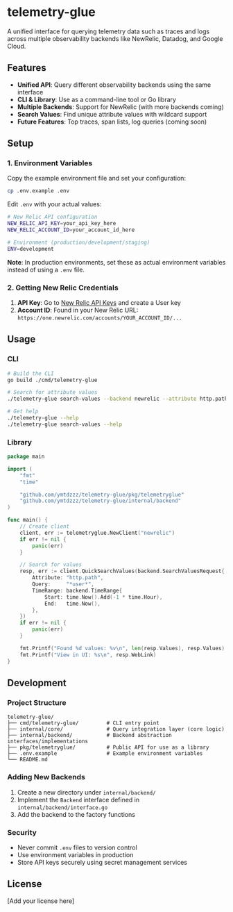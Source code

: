 # telemetry-glue

A unified interface for querying telemetry data such as traces and logs across multiple observability backends like NewRelic, Datadog, and Google Cloud.

## Features

- **Unified API**: Query different observability backends using the same interface
- **CLI & Library**: Use as a command-line tool or Go library
- **Multiple Backends**: Support for NewRelic (with more backends coming)
- **Search Values**: Find unique attribute values with wildcard support
- **Future Features**: Top traces, span lists, log queries (coming soon)

## Setup

### 1. Environment Variables

Copy the example environment file and set your configuration:

```bash
cp .env.example .env
```

Edit `.env` with your actual values:

```bash
# New Relic API configuration
NEW_RELIC_API_KEY=your_api_key_here
NEW_RELIC_ACCOUNT_ID=your_account_id_here

# Environment (production/development/staging)
ENV=development
```

**Note**: In production environments, set these as actual environment variables instead of using a `.env` file.

### 2. Getting New Relic Credentials

1. **API Key**: Go to [New Relic API Keys](https://one.newrelic.com/launcher/api-keys-ui.api-keys-launcher) and create a User key
2. **Account ID**: Found in your New Relic URL: `https://one.newrelic.com/accounts/YOUR_ACCOUNT_ID/...`

## Usage

### CLI

```bash
# Build the CLI
go build ./cmd/telemetry-glue

# Search for attribute values
./telemetry-glue search-values --backend newrelic --attribute http.path --query "*user*" --since 1h

# Get help
./telemetry-glue --help
./telemetry-glue search-values --help
```

### Library

```go
package main

import (
    "fmt"
    "time"

    "github.com/ymtdzzz/telemetry-glue/pkg/telemetryglue"
    "github.com/ymtdzzz/telemetry-glue/internal/backend"
)

func main() {
    // Create client
    client, err := telemetryglue.NewClient("newrelic")
    if err != nil {
        panic(err)
    }

    // Search for values
    resp, err := client.QuickSearchValues(backend.SearchValuesRequest{
        Attribute: "http.path",
        Query:     "*user*",
        TimeRange: backend.TimeRange{
            Start: time.Now().Add(-1 * time.Hour),
            End:   time.Now(),
        },
    })
    if err != nil {
        panic(err)
    }

    fmt.Printf("Found %d values: %v\n", len(resp.Values), resp.Values)
    fmt.Printf("View in UI: %s\n", resp.WebLink)
}
```

## Development

### Project Structure

```
telemetry-glue/
├── cmd/telemetry-glue/         # CLI entry point
├── internal/core/              # Query integration layer (core logic)
├── internal/backend/           # Backend abstraction interfaces/implementations
├── pkg/telemetryglue/          # Public API for use as a library
├── .env.example                # Example environment variables
└── README.md
```

### Adding New Backends

1. Create a new directory under `internal/backend/`
2. Implement the `Backend` interface defined in `internal/backend/interface.go`
3. Add the backend to the factory functions

### Security

- Never commit `.env` files to version control
- Use environment variables in production
- Store API keys securely using secret management services

## License

[Add your license here]